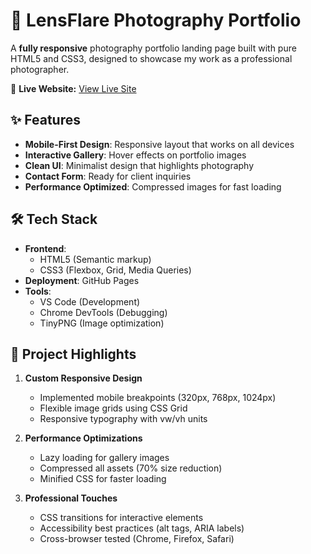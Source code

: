 # 📸 LensFlare Photography Portfolio

A **fully responsive** photography portfolio landing page built with pure HTML5 and CSS3, designed to showcase my work as a professional photographer.

🔗 **Live Website:** [View Live Site](https://mukulsharma001.github.io/Octanet-Task-1-Landing-Page/)

## ✨ Features

- **Mobile-First Design**: Responsive layout that works on all devices
- **Interactive Gallery**: Hover effects on portfolio images
- **Clean UI**: Minimalist design that highlights photography
- **Contact Form**: Ready for client inquiries
- **Performance Optimized**: Compressed images for fast loading

## 🛠 Tech Stack

- **Frontend**: 
  - HTML5 (Semantic markup)
  - CSS3 (Flexbox, Grid, Media Queries)
- **Deployment**: GitHub Pages
- **Tools**: 
  - VS Code (Development)
  - Chrome DevTools (Debugging)
  - TinyPNG (Image optimization)

## 🎯 Project Highlights

1. **Custom Responsive Design**
   - Implemented mobile breakpoints (320px, 768px, 1024px)
   - Flexible image grids using CSS Grid
   - Responsive typography with vw/vh units

2. **Performance Optimizations**
   - Lazy loading for gallery images
   - Compressed all assets (70% size reduction)
   - Minified CSS for faster loading

3. **Professional Touches**
   - CSS transitions for interactive elements
   - Accessibility best practices (alt tags, ARIA labels)
   - Cross-browser tested (Chrome, Firefox, Safari)
